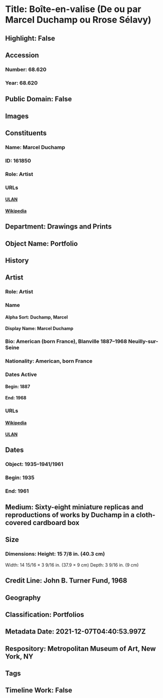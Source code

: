 # Title: Boîte-en-valise (De ou par Marcel Duchamp ou Rrose Sélavy)
## Highlight: False
## Accession
### Number: 68.620
### Year: 68.620
## Public Domain: False
## Images
## Constituents
### Name: Marcel Duchamp
### ID: 161850
### Role: Artist
### URLs
#### [ULAN](http://vocab.getty.edu/page/ulan/500115393)
#### [Wikipedia](https://www.wikidata.org/wiki/Q5912)
## Department: Drawings and Prints
## Object Name: Portfolio
## History
## Artist
### Role: Artist
### Name
#### Alpha Sort: Duchamp, Marcel
#### Display Name: Marcel Duchamp
### Bio: American (born France), Blanville 1887–1968 Neuilly-sur-Seine
### Nationality: American, born France
### Dates Active
#### Begin: 1887
#### End: 1968
### URLs
#### [Wikipedia](https://www.wikidata.org/wiki/Q5912)
#### [ULAN](http://vocab.getty.edu/page/ulan/500115393)
## Dates
### Object: 1935–1941/1961
### Begin: 1935
### End: 1961
## Medium: Sixty-eight miniature replicas and reproductions of works by Duchamp in a cloth-covered cardboard box
## Size
### Dimensions: Height: 15 7/8 in. (40.3 cm)
Width: 14 15/16 × 3 9/16 in. (37.9 × 9 cm)
Depth: 3 9/16 in. (9 cm)
## Credit Line: John B. Turner Fund, 1968
## Geography
## Classification: Portfolios
## Metadata Date: 2021-12-07T04:40:53.997Z
## Respository: Metropolitan Museum of Art, New York, NY
## Tags
## Timeline Work: False